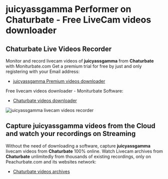 # juicyassgamma Performer on Chaturbate - Free LiveCam videos downloader

## Chaturbate Live Videos Recorder

Monitor and record livecam videos of **juicyassgamma** from **Chaturbate** with Moniturbate.com
Get a premium trial for free by just and only registering with your Email address:
* [juicyassgamma Premium videos downloader](https://moniturbate.com/request-demo-licence-key.html)

Free livecam videos downloader - Moniturbate Software:
* [Chaturbate videos downloader](https://moniturbate.com/moniturbate-download-software.html)

![juicyassgamma livecam videos recorder](https://peachurnet.com/templates/moniturbate-software.png)


## Capture juicyassgamma videos from the Cloud and watch your recordings on Streaming

Without the need of downloading a software, capture **juicyassgamma** livecam videos from **Chaturbate** 100% online.
Watch Livecam archives from **Chaturbate** unlimitedly from thousands of existing recordings, only on Peachurbate.com and its websites network:
* [Chaturbate videos archives](https://peachurnet.com/)